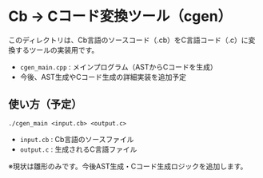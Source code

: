 # Cb → Cコード変換ツール（cgen）

このディレクトリは、Cb言語のソースコード（.cb）をC言語コード（.c）に変換するツールの実装用です。

- `cgen_main.cpp` : メインプログラム（ASTからCコードを生成）
- 今後、AST生成やCコード生成の詳細実装を追加予定

## 使い方（予定）

```
./cgen_main <input.cb> <output.c>
```

- `input.cb` : Cb言語のソースファイル
- `output.c` : 生成されるC言語ファイル

※現状は雛形のみです。今後AST生成・Cコード生成ロジックを追加します。
